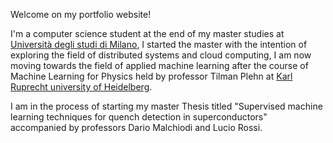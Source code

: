 Welcome on my portfolio website!

I'm a computer science student at the end of my master studies at <a href="https://s3gmentati0nfault.github.io/me/unimi/">Università degli studi di Milano</a>, I started the master with the intention of exploring the field of distributed systems and cloud computing, I am now moving towards the field of applied machine learning after the course of Machine Learning for Physics held by professor Tilman Plehn at <a href="https://s3gmentati0nfault.github.io/me/erasmus/">Karl Ruprecht university of Heidelberg</a>.

I am in the process of starting my master Thesis titled "Supervised machine learning techniques for quench detection in superconductors" accompanied by professors Dario Malchiodi and Lucio Rossi.
